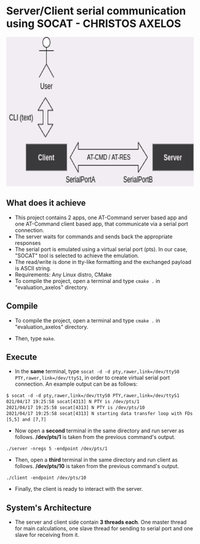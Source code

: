 # Server/Client serial communication using SOCAT  - CHRISTOS AXELOS

<p align="left">
  <img src="../../../imgs/socat.png" alt="???" width="600" height="400"/>
</p>

## What does it achieve
* This project contains 2 apps, one AT-Command server based app and one AT-Command client based app, that communicate via a serial port connection.
* The server waits for commands and sends back the appropriate responses
* The serial port is emulated using a virtual serial port (pts). In our case, "SOCAT" tool is selected to achieve the emulation.
* The read/write is done in tty-like formatting and the exchanged payload is ASCII string. 
* Requirements: Any Linux distro, CMake
* To compile the project, open a terminal and type `cmake .` in  "evaluation_axelos" directory.


## Compile

* To compile the project, open a terminal and type `cmake .` in  "evaluation_axelos" directory.

* Then, type  `make`.


## Execute

* In the **same** terminal, type  `socat -d -d pty,rawer,link=/dev/ttyS0 PTY,rawer,link=/dev/ttyS1`, in order to create virtual serial
port connection. An example output can be as follows:

```
$ socat -d -d pty,rawer,link=/dev/ttyS0 PTY,rawer,link=/dev/ttyS1
021/04/17 19:25:58 socat[4313] N PTY is /dev/pts/1
2021/04/17 19:25:58 socat[4313] N PTY is /dev/pts/10
2021/04/17 19:25:58 socat[4313] N starting data transfer loop with FDs [5,5] and [7,7]
```
* Now open a **second** terminal in the same directory and run server as follows. **/dev/pts/1** is taken from the previous command's output.
```
./server -nregs 5 -endpoint /dev/pts/1

```

* Then, open a **third** terminal in the same directory and run client as follows. **/dev/pts/10** is taken from the previous command's output.
```
./client -endpoint /dev/pts/10

```
* Finally, the client is ready to interact with the server.

## System's Architecture

* The server and client side contain **3 threads each**. One master thread for main calculations, one slave thread for sending to serial port and one slave for receiving from it.

